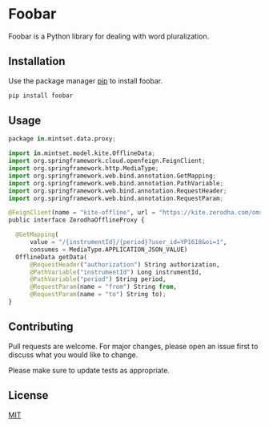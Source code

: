 # Foobar

Foobar is a Python library for dealing with word pluralization.

## Installation

Use the package manager [pip](https://pip.pypa.io/en/stable/) to install foobar.

```bash
pip install foobar
```

## Usage

```python
package in.mintset.data.proxy;

import in.mintset.model.kite.OfflineData;
import org.springframework.cloud.openfeign.FeignClient;
import org.springframework.http.MediaType;
import org.springframework.web.bind.annotation.GetMapping;
import org.springframework.web.bind.annotation.PathVariable;
import org.springframework.web.bind.annotation.RequestHeader;
import org.springframework.web.bind.annotation.RequestParam;

@FeignClient(name = "kite-offline", url = "https://kite.zerodha.com/oms/instruments/historical")
public interface ZerodhaOfflineProxy {

  @GetMapping(
      value = "/{instrumentId}/{period}?user_id=YP1618&oi=1",
      consumes = MediaType.APPLICATION_JSON_VALUE)
  OfflineData getData(
      @RequestHeader("authorization") String authorization,
      @PathVariable("instrumentId") Long instrumentId,
      @PathVariable("period") String period,
      @RequestParam(name = "from") String from,
      @RequestParam(name = "to") String to);
}

```

## Contributing
Pull requests are welcome. For major changes, please open an issue first to discuss what you would like to change.

Please make sure to update tests as appropriate.

## License
[MIT](https://choosealicense.com/licenses/mit/)
